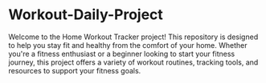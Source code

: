 # Workout-Daily-Project
<p>Welcome to the Home Workout Tracker project! This repository is designed to help you stay fit and healthy from the comfort of your home. Whether you're a fitness enthusiast or a beginner looking to start your fitness journey, this project offers a variety of workout routines, tracking tools, and resources to support your fitness goals.</p>
